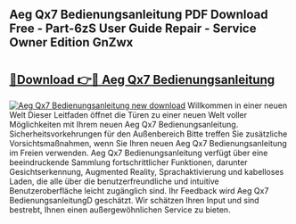 ## Aeg Qx7 Bedienungsanleitung PDF Download Free - Part-6zS User Guide Repair - Service Owner Edition GnZwx

# <h2><a href="http://df4b0tq.blite.top/?on=Aeg+Qx7+Bedienungsanleitung">🔗Download 👉🔴 Aeg Qx7 Bedienungsanleitung</a></h2>

[![Aeg Qx7 Bedienungsanleitung new download](https://i.imgur.com/lujVjoI.png)](http://df4b0tq.blite.top/?on=Aeg+Qx7+Bedienungsanleitung)
Willkommen in einer neuen Welt Dieser Leitfaden öffnet die Türen zu einer neuen Welt voller Möglichkeiten mit Ihrem neuen Aeg Qx7 Bedienungsanleitung. Sicherheitsvorkehrungen für den Außenbereich Bitte treffen Sie zusätzliche Vorsichtsmaßnahmen, wenn Sie Ihren neuen Aeg Qx7 Bedienungsanleitung im Freien verwenden. Aeg Qx7 Bedienungsanleitung verfügt über eine beeindruckende Sammlung fortschrittlicher Funktionen, darunter Gesichtserkennung, Augmented Reality, Sprachaktivierung und kabelloses Laden, die alle über die benutzerfreundliche und intuitive Benutzeroberfläche leicht zugänglich sind. Ihr Feedback wird Aeg Qx7 BedienungsanleitungD geschätzt. Wir schätzen Ihren Input und sind bestrebt, Ihnen einen außergewöhnlichen Service zu bieten.

